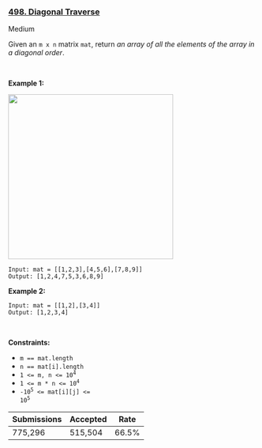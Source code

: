 ### [498. Diagonal Traverse](https://leetcode.com/problems/diagonal-traverse/description/?envType=daily-question&envId=2025-08-25)

Medium

Given an `` m x n `` matrix `` mat ``, return _an array of all the elements of the array in a diagonal order_.

 

<strong class="example">Example 1:</strong>

<img alt="" src="https://assets.leetcode.com/uploads/2021/04/10/diag1-grid.jpg" style="width: 334px; height: 334px;"/>

```
Input: mat = [[1,2,3],[4,5,6],[7,8,9]]
Output: [1,2,4,7,5,3,6,8,9]
```

<strong class="example">Example 2:</strong>

```
Input: mat = [[1,2],[3,4]]
Output: [1,2,3,4]
```

 

__Constraints:__

*   `` m == mat.length ``
*   `` n == mat[i].length ``
*   <code>1 <= m, n <= 10<sup>4</sup></code>
*   <code>1 <= m * n <= 10<sup>4</sup></code>
*   <code>-10<sup>5</sup> <= mat[i][j] <= 10<sup>5</sup></code>

| Submissions    | Accepted     | Rate   |
| -------------- | ------------ | ------ |
| 775,296 | 515,504 | 66.5% |